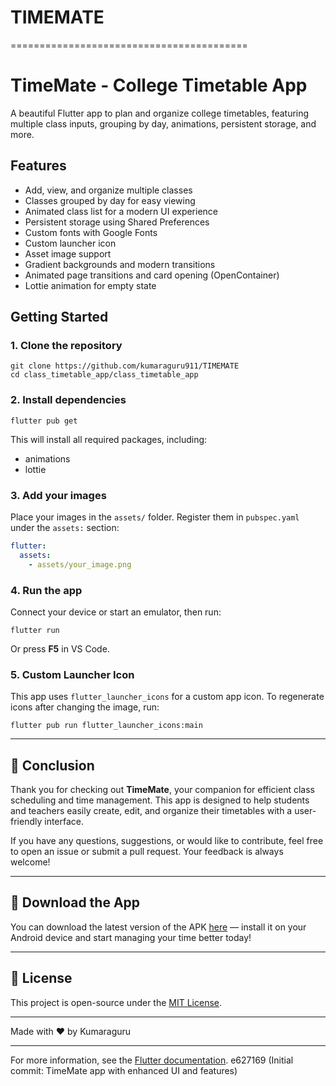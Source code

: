 # TIMEMATE
=========================================
# TimeMate - College Timetable App

A beautiful Flutter app to plan and organize college timetables, featuring multiple class inputs, grouping by day, animations, persistent storage, and more.

## Features

- Add, view, and organize multiple classes
- Classes grouped by day for easy viewing
- Animated class list for a modern UI experience
- Persistent storage using Shared Preferences
- Custom fonts with Google Fonts
- Custom launcher icon
- Asset image support
- Gradient backgrounds and modern transitions
- Animated page transitions and card opening (OpenContainer)
- Lottie animation for empty state

## Getting Started

### 1. Clone the repository
```
git clone https://github.com/kumaraguru911/TIMEMATE
cd class_timetable_app/class_timetable_app
```

### 2. Install dependencies
```
flutter pub get
```

This will install all required packages, including:
- animations
- lottie

### 3. Add your images
Place your images in the `assets/` folder. Register them in `pubspec.yaml` under the `assets:` section:
```yaml
flutter:
  assets:
    - assets/your_image.png
```

### 4. Run the app
Connect your device or start an emulator, then run:
```
flutter run
```

Or press **F5** in VS Code.

### 5. Custom Launcher Icon
This app uses `flutter_launcher_icons` for a custom app icon. To regenerate icons after changing the image, run:
```
flutter pub run flutter_launcher_icons:main
```

------------------------

## 📌 Conclusion

Thank you for checking out **TimeMate**, your companion for efficient class scheduling and time management. This app is designed to help students and teachers easily create, edit, and organize their timetables with a user-friendly interface.

If you have any questions, suggestions, or would like to contribute, feel free to open an issue or submit a pull request. Your feedback is always welcome!

-------------------------

## 🚀 Download the App

You can download the latest version of the APK [here](https://drive.google.com/file/d/1YSlr83QMWGX70CsJzmZiiIARZ2ENnOq7/view?usp=sharing) — install it on your Android device and start managing your time better today!

--------------------------

## 📄 License

This project is open-source under the [MIT License](LICENSE).

---------------------------

Made with ❤️ by Kumaraguru


-------------------------------------------------------------------------

For more information, see the [Flutter documentation](https://docs.flutter.dev/).
e627169 (Initial commit: TimeMate app with enhanced UI and features)

